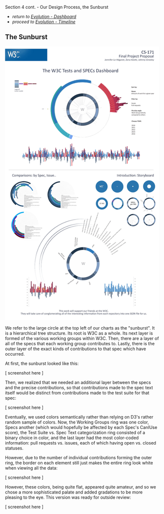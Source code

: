 Section 4 cont. - Our Design Process, the Sunburst

* *return to [Evolution - Dashboard](design_index.md)*
* *proceed to [Evolution - Timeline](design_timeline.md)*

## The Sunburst

<p align="center">
    <img src="images/w3_proposal.jpg" width="600"/>
</p>

We refer to the large circle at the top left of our charts as the "sunburst".  It is a hierarchical tree structure.  Its root is W3C as a whole.  Its next layer is formed of the various working groups within W3C.  Then, there are a layer of all of the specs that each working group contributes to.  Lastly, there is the outer layer of the exact kinds of contributions to that spec which have occurred.

At first, the sunburst looked like this:

[ screenshot here ]

Then, we realized that we needed an additional layer between the specs and the precise contributions, so that contributions made to the spec text itself would be distinct from contributions made to the test suite for that spec:

[ screenshot here ]

Eventually, we used colors semantically rather than relying on D3's rather random sample of colors.  Now, the Working Groups ring was one color, Specs another (which would hopefully be affected by each Spec's CanIUse score), the Test Suite vs. Spec Text categorization ring consisted of a binary choice in color, and the last layer had the most color-coded information: pull requests vs. issues, each of which having open vs. closed statuses.

However, due to the number of individual contributions forming the outer ring, the border on each element still just makes the entire ring look white when viewing all the data:

[ screenshot here ]

However, these colors, being quite flat, appeared quite amateur, and so we chose a more sophisticated palate and added gradations to be more pleasing to the eye.  This version was ready for outside review:

[ screenshot here ]




